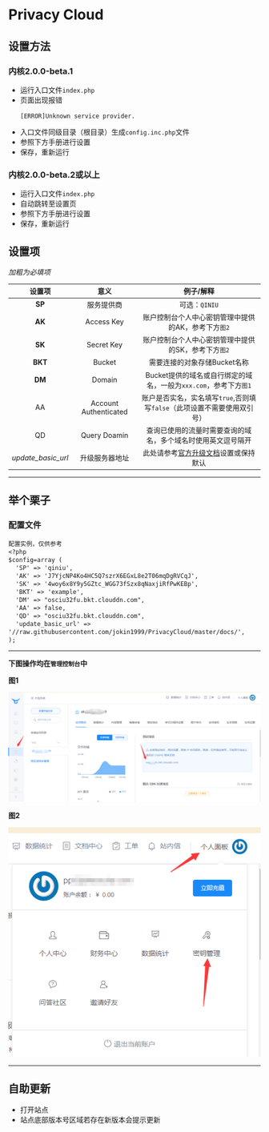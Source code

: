 # Privacy Cloud

## 设置方法

### 内核2.0.0-beta.1
- 运行入口文件`index.php`
- 页面出现报错
  ```
  [ERROR]Unknown service provider.
  ```
- 入口文件同级目录（根目录）生成`config.inc.php`文件
- 参照下方手册进行设置
- 保存，重新运行

### 内核2.0.0-beta.2或以上
- 运行入口文件`index.php`
- 自动跳转至设置页
- 参照下方手册进行设置
- 保存，重新运行

## 设置项

*加粗为必填项*

|设置项|意义|例子/解释|
|:-:|:-:|:-:|
|**SP**|服务提供商|可选：`QINIU`|
|**AK**|Access Key|账户控制台个人中心密钥管理中提供的AK，参考下方`图2`|
|**SK**|Secret Key|账户控制台个人中心密钥管理中提供的SK，参考下方`图2`|
|**BKT**|Bucket|需要连接的对象存储Bucket名称|
|**DM**|Domain|Bucket提供的域名或自行绑定的域名，一般为`xxx.com`，参考下方`图1`|
|AA|Account Authenticated|账户是否实名，实名填写`true`,否则填写`false`（此项设置不需要使用双引号）|
|QD|Query Doamin|查询已使用的流量时需要查询的域名，多个域名时使用英文逗号隔开|
|*update_basic_url*|升级服务器地址|此处请参考[官方升级文档](./update.md)设置或保持默认|

---

## 举个栗子

### 配置文件
```
配置实例，仅供参考
<?php
$config=array (
  'SP' => 'qiniu',
  'AK' => 'J7YjcNP4Ko4HC5Q7szrX6EGxL8e2T06mqDgRVCqJ',
  'SK' => '4woy6x8Y9y5GZtc_WGG73fSzx8qNaxjiRfPwKEBp',
  'BKT' => 'example',
  'DM' => "osciu32fu.bkt.clouddn.com",
  'AA' => false,
  'QD' => "osciu32fu.bkt.clouddn.com",
  'update_basic_url' => '//raw.githubusercontent.com/jokin1999/PrivacyCloud/master/docs/',
);
```

---

**下图操作均在`管理控制台`中**

**图1**

![图1](./imgs/qiniu_domain.png)

**图2**

![图2](./imgs/qiniu_keys.png)

---

## 自助更新

- 打开站点
- 站点底部版本号区域若存在新版本会提示更新
